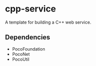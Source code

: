 # cpp-service

A template for building a C++ web service.

## Dependencies

- PocoFoundation
- PocoNet
- PocoUtil
